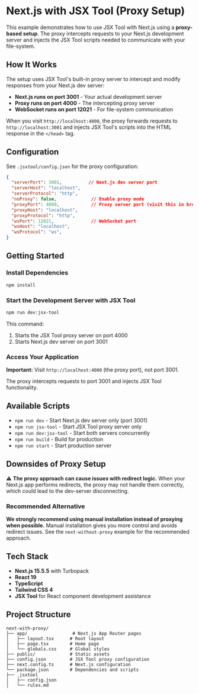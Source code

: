 # Next.js with JSX Tool (Proxy Setup)

This example demonstrates how to use JSX Tool with Next.js using a **proxy-based setup**. The proxy intercepts requests to your Next.js development server and injects the JSX Tool scripts needed to communicate with your file-system.

## How It Works

The setup uses JSX Tool's built-in proxy server to intercept and modify responses from your Next.js dev server:

- **Next.js runs on port 3001** - Your actual development server
- **Proxy runs on port 4000** - The intercepting proxy server
- **WebSocket runs on port 12021** - For file-system communication

When you visit `http://localhost:4000`, the proxy forwards requests to `http://localhost:3001` and injects JSX Tool's scripts into the HTML response in the `</head>` tag.

## Configuration

See `.jsxtool/config.json` for the proxy configuration:
```json
{
  "serverPort": 3001,          // Next.js dev server port
  "serverHost": "localhost",
  "serverProtocol": "http",
  "noProxy": false,             // Enable proxy mode
  "proxyPort": 4000,            // Proxy server port (visit this in browser)
  "proxyHost": "localhost",
  "proxyProtocol": "http",
  "wsPort": 12021,              // WebSocket port
  "wsHost": "localhost",
  "wsProtocol": "ws",
}
```

## Getting Started

### Install Dependencies
```bash
npm install
```

### Start the Development Server with JSX Tool
```bash
npm run dev:jsx-tool
```

This command:
1. Starts the JSX Tool proxy server on port 4000
2. Starts Next.js dev server on port 3001

### Access Your Application

**Important:** Visit `http://localhost:4000` (the proxy port), not port 3001.

The proxy intercepts requests to port 3001 and injects JSX Tool functionality.

## Available Scripts

- `npm run dev` - Start Next.js dev server only (port 3001)
- `npm run jsx-tool` - Start JSX Tool proxy server only
- `npm run dev:jsx-tool` - Start both servers concurrently
- `npm run build` - Build for production
- `npm run start` - Start production server

## Downsides of Proxy Setup

⚠️ **The proxy approach can cause issues with redirect logic.** When your Next.js app performs redirects, the proxy may not handle them correctly, which could lead to the dev-server disconnecting.

### Recommended Alternative

**We strongly recommend using manual installation instead of proxying when possible.** Manual installation gives you more control and avoids redirect issues. See the `next-without-proxy` example for the recommended approach.

## Tech Stack

- **Next.js 15.5.5** with Turbopack
- **React 19**
- **TypeScript**
- **Tailwind CSS 4**
- **JSX Tool** for React component development assistance

## Project Structure
```
next-with-proxy/
├── app/                 # Next.js App Router pages
│   ├── layout.tsx      # Root layout
│   ├── page.tsx        # Home page
│   └── globals.css     # Global styles
├── public/             # Static assets
├── config.json         # JSX Tool proxy configuration
├── next.config.ts      # Next.js configuration
└── package.json        # Dependencies and scripts
├── .jsxtool
│   ├── config.json
│   └── rules.md
```